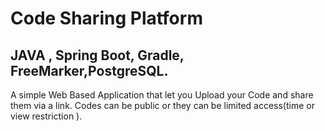 # Code Sharing Platform
## JAVA , Spring Boot, Gradle, FreeMarker,PostgreSQL.
A simple Web Based Application that let you Upload your Code and share them via a link. Codes can be public or they can be limited access(time or view restriction ).
